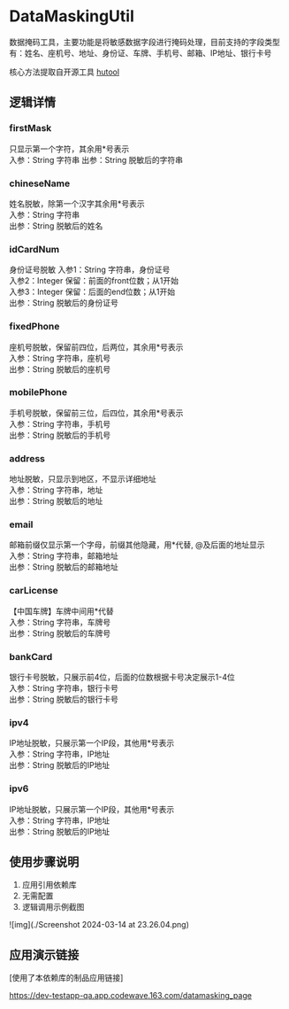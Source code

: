 # DataMaskingUtil

数据掩码工具，主要功能是将敏感数据字段进行掩码处理，目前支持的字段类型有：姓名、座机号、地址、身份证、车牌、手机号、邮箱、IP地址、银行卡号

核心方法提取自开源工具 [hutool](https://github.com/dromara/hutool/)

## 逻辑详情

### firstMask

只显示第一个字符，其余用*号表示  
入参：String 字符串
出参：String 脱敏后的字符串

### chineseName

姓名脱敏，除第一个汉字其余用*号表示  
入参：String 字符串  
出参：String 脱敏后的姓名

### idCardNum

身份证号脱敏
入参1：String 字符串，身份证号  
入参2：Integer 保留：前面的front位数；从1开始   
入参3：Integer 保留：后面的end位数；从1开始  
出参：String 脱敏后的身份证号  

### fixedPhone

座机号脱敏，保留前四位，后两位，其余用*号表示  
入参：String 字符串，座机号  
出参：String 脱敏后的座机号  

### mobilePhone

手机号脱敏，保留前三位，后四位，其余用*号表示   
入参：String 字符串，手机号   
出参：String 脱敏后的手机号   

### address

地址脱敏，只显示到地区，不显示详细地址    
入参：String 字符串，地址  
出参：String 脱敏后的地址  

### email

邮箱前缀仅显示第一个字母，前缀其他隐藏，用*代替, @及后面的地址显示  
入参：String 字符串，邮箱地址  
出参：String 脱敏后的邮箱地址  

### carLicense

【中国车牌】车牌中间用*代替   
入参：String 字符串，车牌号   
出参：String 脱敏后的车牌号  

### bankCard

银行卡号脱敏，只展示前4位，后面的位数根据卡号决定展示1-4位  
入参：String 字符串，银行卡号  
出参：String 脱敏后的银行卡号  

### ipv4

IP地址脱敏，只展示第一个IP段，其他用*号表示  
入参：String 字符串，IP地址  
出参：String 脱敏后的IP地址  

### ipv6

IP地址脱敏，只展示第一个IP段，其他用*号表示  
入参：String 字符串，IP地址  
出参：String 脱敏后的IP地址  

## 使用步骤说明

1.  应用引用依赖库
2.  无需配置
3.  逻辑调用示例截图

![img](./Screenshot 2024-03-14 at 23.26.04.png)

## 应用演示链接

[使用了本依赖库的制品应用链接]

https://dev-testapp-qa.app.codewave.163.com/datamasking_page